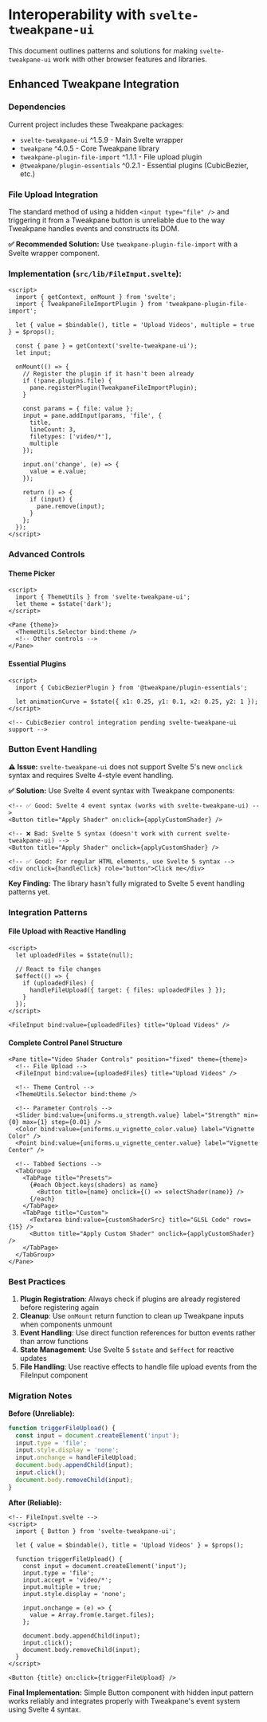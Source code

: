 # Interoperability with `svelte-tweakpane-ui`

This document outlines patterns and solutions for making `svelte-tweakpane-ui` work with other browser features and libraries.

## Enhanced Tweakpane Integration

### Dependencies

Current project includes these Tweakpane packages:
- `svelte-tweakpane-ui` ^1.5.9 - Main Svelte wrapper
- `tweakpane` ^4.0.5 - Core Tweakpane library  
- `tweakpane-plugin-file-import` ^1.1.1 - File upload plugin
- `@tweakpane/plugin-essentials` ^0.2.1 - Essential plugins (CubicBezier, etc.)

### File Upload Integration

The standard method of using a hidden `<input type="file" />` and triggering it from a Tweakpane button is unreliable due to the way Tweakpane handles events and constructs its DOM.

**✅ Recommended Solution:** Use `tweakpane-plugin-file-import` with a Svelte wrapper component.

### Implementation (`src/lib/FileInput.svelte`):

```svelte
<script>
  import { getContext, onMount } from 'svelte';
  import { TweakpaneFileImportPlugin } from 'tweakpane-plugin-file-import';

  let { value = $bindable(), title = 'Upload Videos', multiple = true } = $props();
  
  const { pane } = getContext('svelte-tweakpane-ui');
  let input;

  onMount(() => {
    // Register the plugin if it hasn't been already
    if (!pane.plugins.file) {
      pane.registerPlugin(TweakpaneFileImportPlugin);
    }

    const params = { file: value };
    input = pane.addInput(params, 'file', {
      title,
      lineCount: 3,
      filetypes: ['video/*'],
      multiple
    });

    input.on('change', (e) => {
      value = e.value;
    });

    return () => {
      if (input) {
        pane.remove(input);
      }
    };
  });
</script>
```

### Advanced Controls

#### Theme Picker
```svelte
<script>
  import { ThemeUtils } from 'svelte-tweakpane-ui';
  let theme = $state('dark');
</script>

<Pane {theme}>
  <ThemeUtils.Selector bind:theme />
  <!-- Other controls -->
</Pane>
```

#### Essential Plugins
```svelte
<script>
  import { CubicBezierPlugin } from '@tweakpane/plugin-essentials';
  
  let animationCurve = $state({ x1: 0.25, y1: 0.1, x2: 0.25, y2: 1 });
</script>

<!-- CubicBezier control integration pending svelte-tweakpane-ui support -->
```

### Button Event Handling

**⚠️ Issue:** `svelte-tweakpane-ui` does not support Svelte 5's new `onclick` syntax and requires Svelte 4-style event handling.

**✅ Solution:** Use Svelte 4 event syntax with Tweakpane components:

```svelte
<!-- ✅ Good: Svelte 4 event syntax (works with svelte-tweakpane-ui) -->
<Button title="Apply Shader" on:click={applyCustomShader} />

<!-- ❌ Bad: Svelte 5 syntax (doesn't work with current svelte-tweakpane-ui) -->
<Button title="Apply Shader" onclick={applyCustomShader} />

<!-- ✅ Good: For regular HTML elements, use Svelte 5 syntax -->
<div onclick={handleClick} role="button">Click me</div>
```

**Key Finding:** The library hasn't fully migrated to Svelte 5 event handling patterns yet.

### Integration Patterns

#### File Upload with Reactive Handling
```svelte
<script>
  let uploadedFiles = $state(null);
  
  // React to file changes
  $effect(() => {
    if (uploadedFiles) {
      handleFileUpload({ target: { files: uploadedFiles } });
    }
  });
</script>

<FileInput bind:value={uploadedFiles} title="Upload Videos" />
```

#### Complete Control Panel Structure
```svelte
<Pane title="Video Shader Controls" position="fixed" theme={theme}>
  <!-- File Upload -->
  <FileInput bind:value={uploadedFiles} title="Upload Videos" />
  
  <!-- Theme Control -->
  <ThemeUtils.Selector bind:theme />
  
  <!-- Parameter Controls -->
  <Slider bind:value={uniforms.u_strength.value} label="Strength" min={0} max={1} step={0.01} />
  <Color bind:value={uniforms.u_vignette_color.value} label="Vignette Color" />
  <Point bind:value={uniforms.u_vignette_center.value} label="Vignette Center" />
  
  <!-- Tabbed Sections -->
  <TabGroup>
    <TabPage title="Presets">
      {#each Object.keys(shaders) as name}
        <Button title={name} onclick={() => selectShader(name)} />
      {/each}
    </TabPage>
    <TabPage title="Custom">
      <Textarea bind:value={customShaderSrc} title="GLSL Code" rows={15} />
      <Button title="Apply Custom Shader" onclick={applyCustomShader} />
    </TabPage>
  </TabGroup>
</Pane>
```

### Best Practices

1. **Plugin Registration**: Always check if plugins are already registered before registering again
2. **Cleanup**: Use `onMount` return function to clean up Tweakpane inputs when components unmount
3. **Event Handling**: Use direct function references for button events rather than arrow functions
4. **State Management**: Use Svelte 5 `$state` and `$effect` for reactive updates
5. **File Handling**: Use reactive effects to handle file upload events from the FileInput component

### Migration Notes

**Before (Unreliable):**
```javascript
function triggerFileUpload() {
  const input = document.createElement('input');
  input.type = 'file';
  input.style.display = 'none';
  input.onchange = handleFileUpload;
  document.body.appendChild(input);
  input.click();
  document.body.removeChild(input);
}
```

**After (Reliable):**
```svelte
<!-- FileInput.svelte -->
<script>
  import { Button } from 'svelte-tweakpane-ui';
  
  let { value = $bindable(), title = 'Upload Videos' } = $props();
  
  function triggerFileUpload() {
    const input = document.createElement('input');
    input.type = 'file';
    input.accept = 'video/*';
    input.multiple = true;
    input.style.display = 'none';
    
    input.onchange = (e) => {
      value = Array.from(e.target.files);
    };
    
    document.body.appendChild(input);
    input.click();
    document.body.removeChild(input);
  }
</script>

<Button {title} on:click={triggerFileUpload} />
```

**Final Implementation:** Simple Button component with hidden input pattern works reliably and integrates properly with Tweakpane's event system using Svelte 4 syntax.
